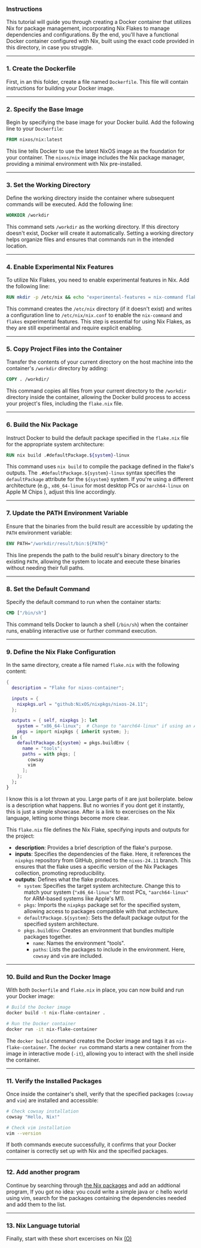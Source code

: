### Instructions

This tutorial will guide you through creating a Docker container that utilizes Nix for package management, incorporating Nix Flakes to manage dependencies and configurations. By the end, you'll have a functional Docker container configured with Nix, built using the exact code provided in this directory, in case you struggle.

---

### 1. Create the Dockerfile

First, in an this folder, create a file named `Dockerfile`. This file will contain instructions for building your Docker image.

---

### 2. Specify the Base Image

Begin by specifying the base image for your Docker build. Add the following line to your `Dockerfile`:

```dockerfile
FROM nixos/nix:latest
```

This line tells Docker to use the latest NixOS image as the foundation for your container. The `nixos/nix` image includes the Nix package manager, providing a minimal environment with Nix pre-installed.

---

### 3. Set the Working Directory

Define the working directory inside the container where subsequent commands will be executed. Add the following line:

```dockerfile
WORKDIR /workdir
```

This command sets `/workdir` as the working directory. If this directory doesn't exist, Docker will create it automatically. Setting a working directory helps organize files and ensures that commands run in the intended location.

---

### 4. Enable Experimental Nix Features

To utilize Nix Flakes, you need to enable experimental features in Nix. Add the following line:

```dockerfile
RUN mkdir -p /etc/nix && echo "experimental-features = nix-command flakes" > /etc/nix/nix.conf
```

This command creates the `/etc/nix` directory (if it doesn't exist) and writes a configuration line to `/etc/nix/nix.conf` to enable the `nix-command` and `flakes` experimental features. This step is essential for using Nix Flakes, as they are still experimental and require explicit enabling.

---

### 5. Copy Project Files into the Container

Transfer the contents of your current directory on the host machine into the container's `/workdir` directory by adding:

```dockerfile
COPY . /workdir/
```

This command copies all files from your current directory to the `/workdir` directory inside the container, allowing the Docker build process to access your project's files, including the `flake.nix` file.

---

### 6. Build the Nix Package

Instruct Docker to build the default package specified in the `flake.nix` file for the appropriate system architecture:


```dockerfile
RUN nix build .#defaultPackage.${system}-linux
```

This command uses `nix build` to compile the package defined in the flake's outputs. The `.#defaultPackage.${system}-linux` syntax specifies the `defaultPackage` attribute for the `${system}` system. If you're using a different architecture (e.g., `x86_64-linux` for most desktop PCs or  `aarch64-linux` on Apple M Chips ), adjust this line accordingly.

---

### 7. Update the PATH Environment Variable

Ensure that the binaries from the build result are accessible by updating the `PATH` environment variable:

```dockerfile
ENV PATH="/workdir/result/bin:${PATH}"
```

This line prepends the path to the build result's binary directory to the existing `PATH`, allowing the system to locate and execute these binaries without needing their full paths.

---

### 8. Set the Default Command

Specify the default command to run when the container starts:

```dockerfile
CMD ["/bin/sh"]
```

This command tells Docker to launch a shell (`/bin/sh`) when the container runs, enabling interactive use or further command execution.

---

### 9. Define the Nix Flake Configuration

In the same directory, create a file named `flake.nix` with the following content:

```nix
{
  description = "Flake for nixos-container";

  inputs = {
    nixpkgs.url = "github:NixOS/nixpkgs/nixos-24.11";
  };

  outputs = { self, nixpkgs }: let
    system = "x86_64-linux";  # Change to "aarch64-linux" if using an Apple M Chip
    pkgs = import nixpkgs { inherit system; };
  in {
    defaultPackage.${system} = pkgs.buildEnv {
      name = "tools";
      paths = with pkgs; [
        cowsay
        vim
      ];
    };
  };
}
```
I know this is a lot thrown at you. Large parts of it are just boilerplate. below is a description what happens. But no worries if you dont get it instantly, this is just a simple showcase. After is a link to excercises on the Nix language, letting some things become more clear. 

This `flake.nix` file defines the Nix Flake, specifying inputs and outputs for the project:

- **description**: Provides a brief description of the flake's purpose.
- **inputs**: Specifies the dependencies of the flake. Here, it references the `nixpkgs` repository from GitHub, pinned to the `nixos-24.11` branch. This ensures that the flake uses a specific version of the Nix Packages collection, promoting reproducibility.
- **outputs**: Defines what the flake produces.
  - `system`: Specifies the target system architecture. Change this to match your system (`"x86_64-linux"` for most PCs, `"aarch64-linux"` for ARM-based systems like Apple's M1).
  - `pkgs`: Imports the `nixpkgs` package set for the specified system, allowing access to packages compatible with that architecture.
  - `defaultPackage.${system}`: Sets the default package output for the specified system architecture.
  - `pkgs.buildEnv`: Creates an environment that bundles multiple packages together.
    - `name`: Names the environment "tools".
    - `paths`: Lists the packages to include in the environment. Here, `cowsay` and `vim` are included.

---

### 10. Build and Run the Docker Image

With both `Dockerfile` and `flake.nix` in place, you can now build and run your Docker image:

```sh
# Build the Docker image
docker build -t nix-flake-container .

# Run the Docker container
docker run -it nix-flake-container
```

The `docker build` command creates the Docker image and tags it as `nix-flake-container`. The `docker run` command starts a new container from the image in interactive mode (`-it`), allowing you to interact with the shell inside the container.

---

### 11. Verify the Installed Packages

Once inside the container's shell, verify that the specified packages (`cowsay` and `vim`) are installed and accessible:

```sh
# Check cowsay installation
cowsay "Hello, Nix!"

# Check vim installation
vim --version
```

If both commands execute successfully, it confirms that your Docker container is correctly set up with Nix and the specified packages.

---

### 12. Add another program

Continue by searching through [the Nix packages](https://search.nixos.org/packages) and add an addtional program,
If you got no idea: you could write a simple java or c hello world using vim, search for the packages containing the dependencies needed and add them to the list.

---

### 13. Nix Language tutorial

Finally, start with these short excercises on Nix [(O)](https://nixcloud.io/tour/?id=introduction/nix)
```
